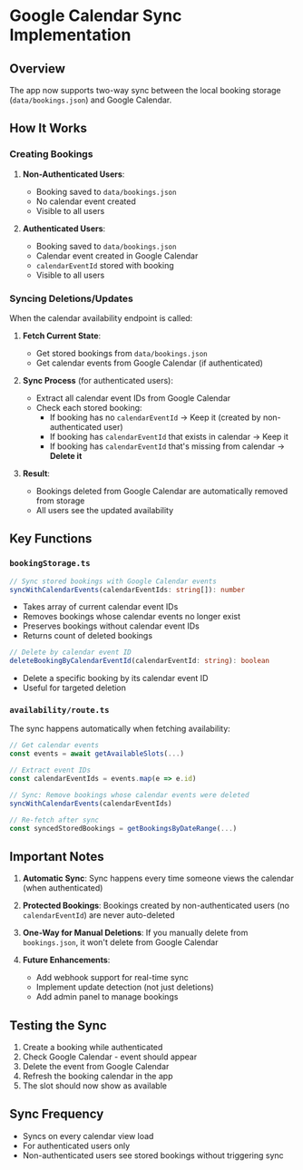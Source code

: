 # Google Calendar Sync Implementation

## Overview
The app now supports two-way sync between the local booking storage (`data/bookings.json`) and Google Calendar.

## How It Works

### Creating Bookings

1. **Non-Authenticated Users**:
   - Booking saved to `data/bookings.json`
   - No calendar event created
   - Visible to all users

2. **Authenticated Users**:
   - Booking saved to `data/bookings.json`
   - Calendar event created in Google Calendar
   - `calendarEventId` stored with booking
   - Visible to all users

### Syncing Deletions/Updates

When the calendar availability endpoint is called:

1. **Fetch Current State**:
   - Get stored bookings from `data/bookings.json`
   - Get calendar events from Google Calendar (if authenticated)

2. **Sync Process** (for authenticated users):
   - Extract all calendar event IDs from Google Calendar
   - Check each stored booking:
     - If booking has no `calendarEventId` → Keep it (created by non-authenticated user)
     - If booking has `calendarEventId` that exists in calendar → Keep it
     - If booking has `calendarEventId` that's missing from calendar → **Delete it**
   
3. **Result**:
   - Bookings deleted from Google Calendar are automatically removed from storage
   - All users see the updated availability

## Key Functions

### `bookingStorage.ts`

```typescript
// Sync stored bookings with Google Calendar events
syncWithCalendarEvents(calendarEventIds: string[]): number
```
- Takes array of current calendar event IDs
- Removes bookings whose calendar events no longer exist
- Preserves bookings without calendar event IDs
- Returns count of deleted bookings

```typescript
// Delete by calendar event ID
deleteBookingByCalendarEventId(calendarEventId: string): boolean
```
- Delete a specific booking by its calendar event ID
- Useful for targeted deletion

### `availability/route.ts`

The sync happens automatically when fetching availability:

```typescript
// Get calendar events
const events = await getAvailableSlots(...)

// Extract event IDs
const calendarEventIds = events.map(e => e.id)

// Sync: Remove bookings whose calendar events were deleted
syncWithCalendarEvents(calendarEventIds)

// Re-fetch after sync
const syncedStoredBookings = getBookingsByDateRange(...)
```

## Important Notes

1. **Automatic Sync**: Sync happens every time someone views the calendar (when authenticated)

2. **Protected Bookings**: Bookings created by non-authenticated users (no `calendarEventId`) are never auto-deleted

3. **One-Way for Manual Deletions**: If you manually delete from `bookings.json`, it won't delete from Google Calendar

4. **Future Enhancements**:
   - Add webhook support for real-time sync
   - Implement update detection (not just deletions)
   - Add admin panel to manage bookings

## Testing the Sync

1. Create a booking while authenticated
2. Check Google Calendar - event should appear
3. Delete the event from Google Calendar
4. Refresh the booking calendar in the app
5. The slot should now show as available

## Sync Frequency

- Syncs on every calendar view load
- For authenticated users only
- Non-authenticated users see stored bookings without triggering sync
